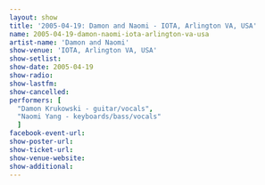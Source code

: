 ```yaml
---
layout: show
title: '2005-04-19: Damon and Naomi - IOTA, Arlington VA, USA'
name: 2005-04-19-damon-naomi-iota-arlington-va-usa
artist-name: 'Damon and Naomi'
show-venue: 'IOTA, Arlington VA, USA'
show-setlist: 
show-date: 2005-04-19
show-radio: 
show-lastfm: 
show-cancelled: 
performers: [
  "Damon Krukowski - guitar/vocals",
  "Naomi Yang - keyboards/bass/vocals"
  ]
facebook-event-url: 
show-poster-url: 
show-ticket-url: 
show-venue-website: 
show-additional: 
---
```


